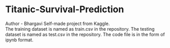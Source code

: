 # Titanic-Survival-Prediction
Author - Bhargavi
Self-made project from Kaggle.
<br>
The training dataset is named as train.csv in the repository.
The testing dataset is named as test.csv in the repository.
The code file is in the form of ipynb format.
